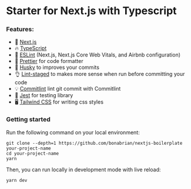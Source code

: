 # Starter for Next.js with Typescript

### Features:

- 🚀 [Next.js](https://nextjs.org)
- 🔥 [TypeScript](https://www.typescriptlang.org)
- 🔖 [ESLint](https://eslint.org) (Next.js, Next.js Core Web Vitals, and Airbnb configuration)
- 💖 [Prettier](https://prettier.io) for code formatter
- 🦊 [Husky](https://typicode.github.io/husky) to improves your commits
- 👌 [Lint-staged](https://github.com/okonet/lint-staged) to makes more sense when run before committing your code
- 💡 [Commitlint](https://commitlint.js.org) lint git commit with Commitlint
- 🔨 [Jest](https://jestjs.io/) for testing library
- 🖥️ [Tailwind CSS](https://tailwindcss.com/) for writing css styles

### Getting started

Run the following command on your local environment:

```shell
git clone --depth=1 https://github.com/bonabrian/nextjs-boilerplate your-project-name
cd your-project-name
yarn
```

Then, you can run locally in development mode with live reload:

```shell
yarn dev
```
